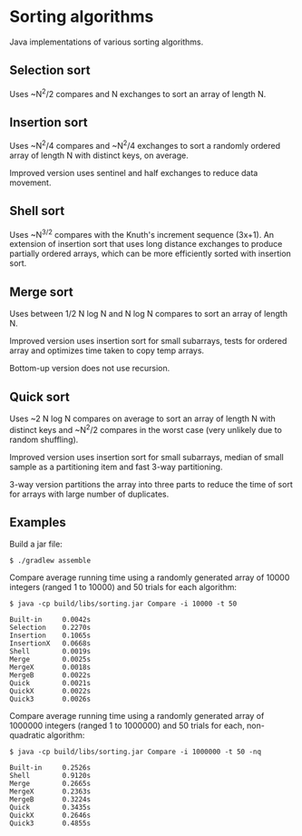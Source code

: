 # Sorting algorithms

Java implementations of various sorting algorithms.

## Selection sort

Uses ~N<sup>2</sup>/2 compares and N exchanges to sort an array of length N.

## Insertion sort

Uses ~N<sup>2</sup>/4 compares and ~N<sup>2</sup>/4 exchanges to
sort a randomly ordered array of length N with distinct keys, on average.

Improved version uses sentinel and half exchanges to reduce data movement.

## Shell sort

Uses ~N<sup>3/2</sup> compares with the Knuth's increment sequence (3x+1). An
extension of insertion sort that uses long distance exchanges to produce
partially ordered arrays, which can be more efficiently sorted with insertion
sort.

## Merge sort

Uses between 1/2 N log N and N log N compares to sort an array of length N.

Improved version uses insertion sort for small subarrays, tests for ordered
array and optimizes time taken to copy temp arrays.

Bottom-up version does not use recursion.

## Quick sort

Uses ~2 N log N compares on average to sort an array of length N with distinct
keys and ~N<sup>2</sup>/2 compares in the worst case (very unlikely due to
random shuffling).

Improved version uses insertion sort for small subarrays, median of small
sample as a partitioning item and fast 3-way partitioning.

3-way version partitions the array into three parts to reduce the time of sort
for arrays with large number of duplicates.

## Examples

Build a jar file:

    $ ./gradlew assemble

Compare average running time using a randomly generated array of 10000 integers
(ranged 1 to 10000) and 50 trials for each algorithm:

    $ java -cp build/libs/sorting.jar Compare -i 10000 -t 50

    Built-in     0.0042s
    Selection    0.2270s
    Insertion    0.1065s
    InsertionX   0.0668s
    Shell        0.0019s
    Merge        0.0025s
    MergeX       0.0018s
    MergeB       0.0022s
    Quick        0.0021s
    QuickX       0.0022s
    Quick3       0.0026s

Compare average running time using a randomly generated array of 1000000
integers (ranged 1 to 1000000) and 50 trials for each, non-quadratic algorithm:

    $ java -cp build/libs/sorting.jar Compare -i 1000000 -t 50 -nq

    Built-in     0.2526s
    Shell        0.9120s
    Merge        0.2665s
    MergeX       0.2363s
    MergeB       0.3224s
    Quick        0.3435s
    QuickX       0.2646s
    Quick3       0.4855s

